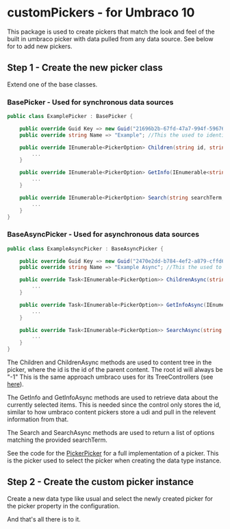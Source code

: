# customPickers - for Umbraco 10
This package is used to create pickers that match the look and feel of the built in umbraco picker with data pulled from any data source. See below for to add new pickers.

## Step 1 - Create the new picker class
Extend one of the base classes.

### BasePicker - Used for synchronous data sources
```csharp
public class ExamplePicker : BasePicker {

    public override Guid Key => new Guid("21696b2b-67fd-47a7-994f-596768e7ea17");
    public override string Name => "Example"; //This the used to identify the picker when creating a custom picker data type instance.

    public override IEnumerable<PickerOption> Children(string id, string culture) {
        ...
    }

    public override IEnumerable<PickerOption> GetInfo(IEnumerable<string> ids, string culture) {
        ...
    }

    public override IEnumerable<PickerOption> Search(string searchTerm, string culture) {
        ...
    }
}
```
### BaseAsyncPicker - Used for asynchronous data sources
```csharp
public class ExampleAsyncPicker : BaseAsyncPicker {

    public override Guid Key => new Guid("2470e2dd-b784-4ef2-a879-cffd65a494e5");
    public override string Name => "Example Async"; //This the used to identify the picker when creating a custom picker data type instance.

    public override Task<IEnumerable<PickerOption>> ChildrenAsync(string id, string culture) {
        ...
    }

    public override Task<IEnumerable<PickerOption>> GetInfoAsync(IEnumerable<string> ids, string culture) {
        ...
    }

    public override Task<IEnumerable<PickerOption>> SearchAsync(string searchTerm, string culture) {
        ...
    }
}
```

The Children and ChildrenAsync methods are used to content tree in the picker, where the id is the id of the parent content. The root id will always be "-1" This is the same approach umbraco uses for its TreeControllers (see [here](https://our.umbraco.com/documentation/extending/section-trees/trees/)).

The GetInfo and GetInfoAsync methods are used to retrieve data about the currently selected items. This is needed since the control only stores the id, similar to how umbraco content pickers store a udi and pull in the relevent information from that.

The Search and SearchAsync methods are used to return a list of options matching the provided searchTerm.

See the code for the [PickerPicker](https://github.com/jaandrews/customPicker/blob/v10/main/CustomPicker.Core/Pickers/PickerPicker.cs) for a full implementation of a picker. This is the picker used to select the picker when creating the data type instance.

## Step 2 - Create the custom picker instance
Create a new data type like usual and select the newly created picker for the picker property in the configuration.

And that's all there is to it.



